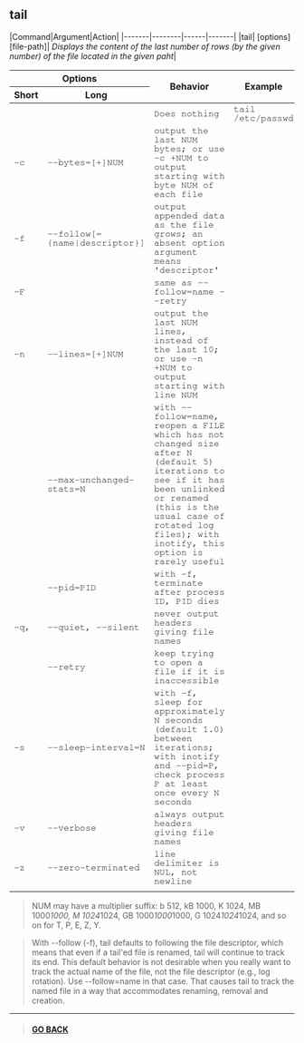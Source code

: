 ## **tail**

|Command|Argument|Action|
|-------|--------|------|-------|
|tail| [options] [file-path]| *Displays the content of the last number of rows (by the given number) of the file located in the given paht*|


<table>
    <thead>
        <tr>
            <th colspan="2">Options</th>
            <th rowspan="2">Behavior</th>
            <th rowspan="2">Example</th>
        </tr>
        <tr>
            <th>Short</th>
            <th>Long</th>
        </tr>
    </thead>
    <tbody style="font-family: FreeMono, monospace;">
        <tr>
            <td></td>
            <td></td>
            <td>Does nothing</td>
            <td>tail /etc/passwd</td>
        </tr>
        <tr>
            <td>-c</td>
            <td>--bytes=[+]NUM</td>
            <td>output the last NUM bytes; or use -c +NUM to output  starting with byte NUM of each file</td>
            <td></td>
        </tr>
        <tr>
            <td>-f</td>
            <td>--follow[={name|descriptor}]</td>
            <td>output appended data as the file grows;
                             an absent option argument means 'descriptor'</td>
            <td></td>
        </tr>
        <tr>
            <td>-F</td>
            <td></td>
            <td>same as --follow=name --retry</td>
            <td></td>
        </tr>
        <tr>
            <td>-n</td>
            <td>--lines=[+]NUM</td>
            <td>output the last NUM lines, instead of the last 10; or use -n +NUM to output starting with line NUM</td>
            <td></td>
        </tr>
        <tr>
            <td></td>
            <td>--max-unchanged-stats=N</td>
            <td>with --follow=name, reopen a FILE which has not
                             changed size after N (default 5) iterations
                             to see if it has been unlinked or renamed
                             (this is the usual case of rotated log files);
                             with inotify, this option is rarely useful
                             </td>
            <td></td>
        </tr>
        <tr>
            <td></td>
            <td>--pid=PID</td>
            <td>with -f, terminate after process ID, PID dies</td>
            <td></td>
        </tr>
        <tr>
            <td>-q,</td>
            <td>--quiet, --silent</td>
            <td>never output headers giving file names</td>
            <td></td>
        </tr>
        <tr>
            <td></td>
            <td>--retry</td>
            <td>keep trying to open a file if it is inaccessible</td>
            <td></td>
        </tr>
        <tr>
            <td>-s</td>
            <td>--sleep-interval=N</td>
            <td>with -f, sleep for approximately N seconds
                             (default 1.0) between iterations;
                             with inotify and --pid=P, check process P at
                             least once every N seconds</td>
            <td></td>
        </tr>
        <tr>
            <td>-v</td>
            <td>--verbose</td>
            <td>always output headers giving file names</td>
            <td></td>
        </tr>
        <tr>
            <td>-z</td>
            <td>--zero-terminated</td>
            <td>line delimiter is NUL, not newline</td>
            <td></td>
        </tr>
        <tr>
            <td></td>
            <td></td>
            <td></td>
            <td></td>
        </tr>
    </tbody>
</table>


> NUM may have a multiplier suffix:
b 512, kB 1000, K 1024, MB 1000*1000, M 1024*1024,
GB 1000*1000*1000, G 1024*1024*1024, and so on for T, P, E, Z, Y.

> With --follow (-f), tail defaults to following the file descriptor, which
means that even if a tail'ed file is renamed, tail will continue to track
its end.  This default behavior is not desirable when you really want to
track the actual name of the file, not the file descriptor (e.g., log
rotation).  Use --follow=name in that case.  That causes tail to track the
named file in a way that accommodates renaming, removal and creation.

---

> #### [GO BACK](../../annotations.md)
